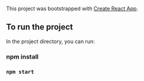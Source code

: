 This project was bootstrapped with [Create React App](https://github.com/facebook/create-react-app).

## To run the project

In the project directory, you can run:

### npm install
### `npm start`
